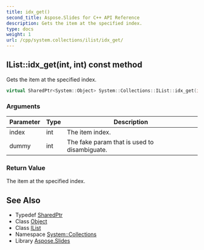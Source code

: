 ```yaml
---
title: idx_get()
second_title: Aspose.Slides for C++ API Reference
description: Gets the item at the specified index.
type: docs
weight: 1
url: /cpp/system.collections/ilist/idx_get/
---
```

## IList::idx_get(int, int) const method


Gets the item at the specified index.

```cpp
virtual SharedPtr<System::Object> System::Collections::IList::idx_get(int index, int dummy=0) const =0
```


### Arguments

| Parameter | Type | Description |
| --- | --- | --- |
| index | int | The item index. |
| dummy | int | The fake param that is used to disambiguate. |

### Return Value

The item at the specified index.

## See Also

* Typedef [SharedPtr](../../system/sharedptr/)
* Class [Object](../../system/object/)
* Class [IList](./)
* Namespace [System::Collections](../)
* Library [Aspose.Slides](../../)